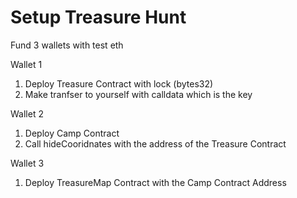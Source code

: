# Setup Treasure Hunt
Fund 3 wallets with test eth

Wallet 1
1. Deploy Treasure Contract with lock (bytes32)
2. Make tranfser to yourself with calldata which is the key

Wallet 2
1. Deploy Camp Contract
2. Call hideCooridnates with the address of the Treasure Contract

Wallet 3
1. Deploy TreasureMap Contract with the Camp Contract Address